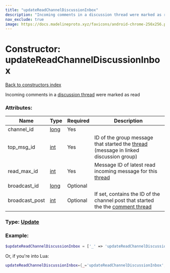 ```yaml
---
title: "updateReadChannelDiscussionInbox"
description: "Incoming comments in a discussion thread were marked as read"
nav_exclude: true
image: https://docs.madelineproto.xyz/favicons/android-chrome-256x256.png
---
```

# Constructor: updateReadChannelDiscussionInbox  
[Back to constructors index](index.md)



Incoming comments in a [discussion thread](https://core.telegram.org/api/threads) were marked as read

### Attributes:

| Name     |    Type       | Required | Description |
|----------|---------------|----------|-------------|
|channel\_id|[long](../types/long.md) | Yes|
|top\_msg\_id|[int](../types/int.md) | Yes|ID of the group message that started the [thread](https://core.telegram.org/api/threads) (message in linked discussion group)|
|read\_max\_id|[int](../types/int.md) | Yes|Message ID of latest read incoming message for this [thread](https://core.telegram.org/api/threads)|
|broadcast\_id|[long](../types/long.md) | Optional|
|broadcast\_post|[int](../types/int.md) | Optional|If set, contains the ID of the channel post that started the the [comment thread](https://core.telegram.org/api/threads)|



### Type: [Update](../types/Update.md)


### Example:

```php
$updateReadChannelDiscussionInbox = ['_' => 'updateReadChannelDiscussionInbox', 'channel_id' => long, 'top_msg_id' => int, 'read_max_id' => int, 'broadcast_id' => long, 'broadcast_post' => int];
```  


Or, if you're into Lua:

```lua
updateReadChannelDiscussionInbox={_='updateReadChannelDiscussionInbox', channel_id=long, top_msg_id=int, read_max_id=int, broadcast_id=long, broadcast_post=int}

```



